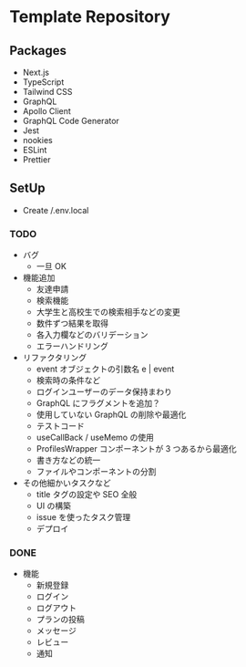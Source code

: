 # Template Repository

## Packages

- Next.js
- TypeScript
- Tailwind CSS
- GraphQL
- Apollo Client
- GraphQL Code Generator
- Jest
- nookies
- ESLint
- Prettier

## SetUp

- Create /.env.local

### TODO

- バグ
  - 一旦 OK
- 機能追加
  - 友達申請
  - 検索機能
  - 大学生と高校生での検索相手などの変更
  - 数件ずつ結果を取得
  - 各入力欄などのバリデーション
  - エラーハンドリング
- リファクタリング
  - event オブジェクトの引数名 e | event
  - 検索時の条件など
  - ログインユーザーのデータ保持まわり
  - GraphQL にフラグメントを追加？
  - 使用していない GraphQL の削除や最適化
  - テストコード
  - useCallBack / useMemo の使用
  - ProfilesWrapper コンポーネントが 3 つあるから最適化
  - 書き方などの統一
  - ファイルやコンポーネントの分割
- その他細かいタスクなど
  - title タグの設定や SEO 全般
  - UI の構築
  - issue を使ったタスク管理
  - デプロイ

### DONE

- 機能
  - 新規登録
  - ログイン
  - ログアウト
  - プランの投稿
  - メッセージ
  - レビュー
  - 通知
